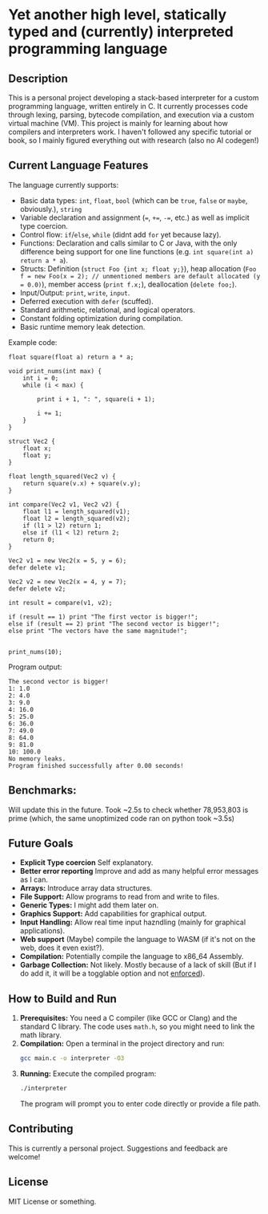 # Yet another high level, statically typed and (currently) interpreted programming language

## Description

This is a personal project developing a stack-based interpreter for a custom programming language, written entirely in C. It currently processes code through lexing, parsing, bytecode compilation, and execution via a custom virtual machine (VM).
This project is mainly for learning about how compilers and interpreters work. I haven't followed any specific tutorial or book, so I mainly figured everything out with research (also no AI codegen!)

## Current Language Features

The language currently supports:

* Basic data types: `int`, `float`, `bool` (which can be `true`, `false` or `maybe`, obviously.), `string`
* Variable declaration and assignment (`=`, `+=`, `-=`, etc.) as well as implicit type coercion.
* Control flow: `if`/`else`, `while` (didnt add `for` yet because lazy).
* Functions: Declaration and calls similar to C or Java, with the only difference being support for one line functions (e.g. `int square(int a) return a * a`).
* Structs: Definition (`struct Foo {int x; float y;}`), heap allocation (`Foo f = new Foo(x = 2); // unmentioned members are default allocated (y = 0.0)`), member access (`print f.x;`), deallocation (`delete foo;`).
* Input/Output: `print`, `write`, `input`.
* Deferred execution with `defer` (scuffed).
* Standard arithmetic, relational, and logical operators.
* Constant folding optimization during compilation.
* Basic runtime memory leak detection.

Example code:

```
float square(float a) return a * a;

void print_nums(int max) {
    int i = 0;
    while (i < max) {

        print i + 1, ": ", square(i + 1);

        i += 1;
    }
}

struct Vec2 {
    float x;
    float y;
}

float length_squared(Vec2 v) {
    return square(v.x) + square(v.y);
}

int compare(Vec2 v1, Vec2 v2) {
    float l1 = length_squared(v1);
    float l2 = length_squared(v2);
    if (l1 > l2) return 1;
    else if (l1 < l2) return 2;
    return 0;
}

Vec2 v1 = new Vec2(x = 5, y = 6);
defer delete v1;

Vec2 v2 = new Vec2(x = 4, y = 7);
defer delete v2;

int result = compare(v1, v2);

if (result == 1) print "The first vector is bigger!";
else if (result == 2) print "The second vector is bigger!";
else print "The vectors have the same magnitude!";


print_nums(10);
```

Program output:
```
The second vector is bigger!
1: 1.0
2: 4.0
3: 9.0
4: 16.0
5: 25.0
6: 36.0
7: 49.0
8: 64.0
9: 81.0
10: 100.0
No memory leaks.
Program finished successfully after 0.00 seconds!
```

## Benchmarks:

Will update this in the future.
Took ~2.5s to check whether 78,953,803 is prime (which, the same unoptimized code ran on python took ~3.5s)

## Future Goals

* **Explicit Type coercion** Self explanatory.
* **Better error reporting** Improve and add as many helpful error messages as I can.
* **Arrays:** Introduce array data structures.
* **File Support:** Allow programs to read from and write to files.
* **Generic Types:** I might add them later on.
* **Graphics Support:** Add capabilities for graphical output.
* **Input Handling:** Allow real time input hazndling (mainly for graphical applications).
* **Web support** (Maybe) compile the language to WASM (if it's not on the web, does it even exist?).
* **Compilation:** Potentially compile the language to x86_64 Assembly.
* **Garbage Collection:** Not likely. Mostly because of a lack of skill (But if I do add it, it will be a togglable option and not [enforced](https://en.wikipedia.org/wiki/Java_(programming_language))).

## How to Build and Run

1.  **Prerequisites:** You need a C compiler (like GCC or Clang) and the standard C library. The code uses `math.h`, so you might need to link the math library.
2.  **Compilation:** Open a terminal in the project directory and run:
    ```bash
    gcc main.c -o interpreter -O3
    ```
3.  **Running:** Execute the compiled program:
    ```bash
    ./interpreter
    ```
    The program will prompt you to enter code directly or provide a file path.

## Contributing

This is currently a personal project. Suggestions and feedback are welcome!

## License

MIT License or something.
